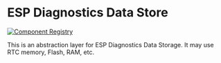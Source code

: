 # ESP Diagnostics Data Store

[![Component Registry](https://components.espressif.com/components/espressif/esp_diag_data_store/badge.svg)](https://components.espressif.com/components/espressif/esp_diag_data_store)

This is an abstraction layer for ESP Diagnostics Data Storage. It may use RTC memory, Flash, RAM, etc.

